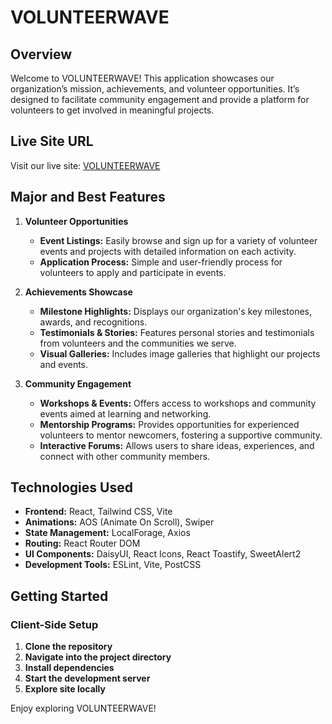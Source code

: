 # VOLUNTEERWAVE

## Overview
Welcome to VOLUNTEERWAVE! This application showcases our organization’s mission, achievements, and volunteer opportunities. It’s designed to facilitate community engagement and provide a platform for volunteers to get involved in meaningful projects.

## Live Site URL
Visit our live site: [VOLUNTEERWAVE](https://volunteer-49958.web.app/)

## Major and Best Features

1. **Volunteer Opportunities**
   - **Event Listings:** Easily browse and sign up for a variety of volunteer events and projects with detailed information on each activity.
   - **Application Process:** Simple and user-friendly process for volunteers to apply and participate in events.

2. **Achievements Showcase**
   - **Milestone Highlights:** Displays our organization's key milestones, awards, and recognitions.
   - **Testimonials & Stories:** Features personal stories and testimonials from volunteers and the communities we serve.
   - **Visual Galleries:** Includes image galleries that highlight our projects and events.

3. **Community Engagement**
   - **Workshops & Events:** Offers access to workshops and community events aimed at learning and networking.
   - **Mentorship Programs:** Provides opportunities for experienced volunteers to mentor newcomers, fostering a supportive community.
   - **Interactive Forums:** Allows users to share ideas, experiences, and connect with other community members.

## Technologies Used
- **Frontend:** React, Tailwind CSS, Vite
- **Animations:** AOS (Animate On Scroll), Swiper
- **State Management:** LocalForage, Axios
- **Routing:** React Router DOM
- **UI Components:** DaisyUI, React Icons, React Toastify, SweetAlert2
- **Development Tools:** ESLint, Vite, PostCSS

## Getting Started

### Client-Side Setup
1. **Clone the repository**
2. **Navigate into the project directory**
3. **Install dependencies**
4. **Start the development server**
5. **Explore site  locally**

Enjoy exploring VOLUNTEERWAVE!

